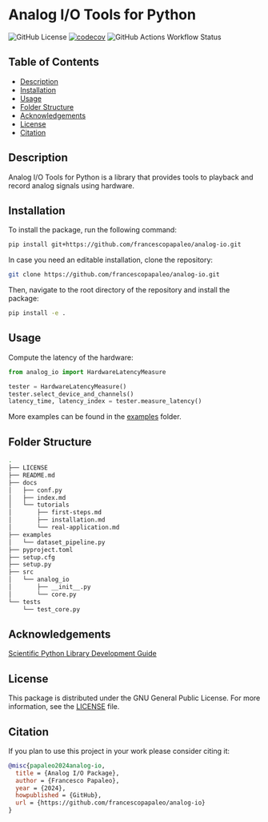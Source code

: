 # Analog I/O Tools for Python

![GitHub License](https://img.shields.io/github/license/francescopapaleo/analog-io)
[![codecov](https://codecov.io/gh/francescopapaleo/analog-io/graph/badge.svg?token=7BT4XETDXS)](https://codecov.io/gh/francescopapaleo/analog-io)
![GitHub Actions Workflow Status](https://img.shields.io/github/actions/workflow/status/francescopapaleo/analog-io/main.yaml)


## Table of Contents

- [Description](#description)
- [Installation](#installation)
- [Usage](#usage)
- [Folder Structure](#folder-structure)
- [Acknowledgements](#acknowledgements)
- [License](#license)
- [Citation](#citation)


## Description

Analog I/O Tools for Python is a library that provides tools to playback and record analog signals using hardware.

## Installation

To install the package, run the following command:

```bash
pip install git+https://github.com/francescopapaleo/analog-io.git
```

In case you need an editable installation, clone the repository:

```bash
git clone https://github.com/francescopapaleo/analog-io.git
```
Then, navigate to the root directory of the repository and install the package:

```bash
pip install -e .
```


## Usage

Compute the latency of the hardware:

```python
from analog_io import HardwareLatencyMeasure

tester = HardwareLatencyMeasure()
tester.select_device_and_channels()
latency_time, latency_index = tester.measure_latency()
```

More examples can be found in the [examples](examples) folder.


## Folder Structure

```bash
.
├── LICENSE
├── README.md
├── docs
│   ├── conf.py
│   ├── index.md
│   └── tutorials
│       ├── first-steps.md
│       ├── installation.md
│       └── real-application.md
├── examples
│   └── dataset_pipeline.py
├── pyproject.toml
├── setup.cfg
├── setup.py
├── src
│   └── analog_io
│       ├── __init__.py
│       └── core.py
└── tests
    └── test_core.py
```


## Acknowledgements

[Scientific Python Library Development Guide](https://learn.scientific-python.org/development/)


## License

This package is distributed under the GNU General Public License.
For more information, see the [LICENSE](LICENSE) file.


## Citation

If you plan to use this project in your work please consider citing it:

```bibtex
@misc{papaleo2024analog-io,
  title = {Analog I/O Package},
  author = {Francesco Papaleo},
  year = {2024},
  howpublished = {GitHub},
  url = {https://github.com/francescopapaleo/analog-io}
}
```
